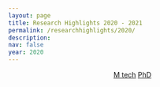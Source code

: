 ```yaml
---
layout: page
title: Research Highlights 2020 - 2021
permalink: /researchhighlights/2020/
description: 
nav: false
year: 2020
---
```



<div style="text-align:center;">
  <a href="/researchhighlights/2020/mtech" class="btn btn-primary btn-lg active" role="button" aria-pressed="true">M tech</a>
  <a href="/researchhighlights/2020/phd" class="btn btn-primary btn-lg active" role="button" aria-pressed="true">PhD</a>
</div>